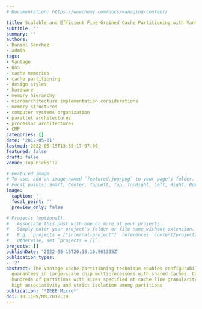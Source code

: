 ```yaml
---
# Documentation: https://wowchemy.com/docs/managing-content/

title: Scalable and Efficient Fine-Grained Cache Partitioning with Vantage
subtitle: ''
summary: ''
authors:
- Daniel Sanchez
- admin
tags:
- Vantage
- QoS
- cache memories
- cache partitioning
- design styles
- hardware
- memory hierarchy
- microarchitecture implementation considerations
- memory structures
- computer systems organization
- parallel architectures
- processor architectures
- CMP
categories: []
date: '2012-05-01'
lastmod: 2022-05-15T13:35:17-07:00
featured: false
draft: false
venue: Top Picks'12

# Featured image
# To use, add an image named `featured.jpg/png` to your page's folder.
# Focal points: Smart, Center, TopLeft, Top, TopRight, Left, Right, BottomLeft, Bottom, BottomRight.
image:
  caption: ''
  focal_point: ''
  preview_only: false

# Projects (optional).
#   Associate this post with one or more of your projects.
#   Simply enter your project's folder or file name without extension.
#   E.g. `projects = ["internal-project"]` references `content/project/deep-learning/index.md`.
#   Otherwise, set `projects = []`.
projects: []
publishDate: '2022-05-15T20:35:16.961305Z'
publication_types:
- '2'
abstract: The Vantage cache-partitioning technique enables configurability and quality-of-service
  guarantees in large-scale chip multiprocessors with shared caches. Caches can have
  hundreds of partitions with sizes specified at cache line granularity, while maintaining
  high associativity and strict isolation among partitions
publication: '*IEEE Micro*'
doi: 10.1109/MM.2012.19
---
```

